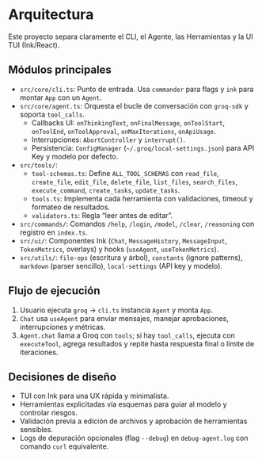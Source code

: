 # Arquitectura

Este proyecto separa claramente el CLI, el Agente, las Herramientas y la UI TUI (Ink/React).

## Módulos principales
- `src/core/cli.ts`: Punto de entrada. Usa `commander` para flags y `ink` para montar `App` con un `Agent`.
- `src/core/agent.ts`: Orquesta el bucle de conversación con `groq-sdk` y soporta `tool_calls`.
  - Callbacks UI: `onThinkingText`, `onFinalMessage`, `onToolStart`, `onToolEnd`, `onToolApproval`, `onMaxIterations`, `onApiUsage`.
  - Interrupciones: `AbortController` y `interrupt()`.
  - Persistencia: `ConfigManager` (`~/.groq/local-settings.json`) para API Key y modelo por defecto.
- `src/tools/`:
  - `tool-schemas.ts`: Define `ALL_TOOL_SCHEMAS` con `read_file`, `create_file`, `edit_file`, `delete_file`, `list_files`, `search_files`, `execute_command`, `create_tasks`, `update_tasks`.
  - `tools.ts`: Implementa cada herramienta con validaciones, timeout y formateo de resultados.
  - `validators.ts`: Regla “leer antes de editar”.
- `src/commands/`: Comandos `/help`, `/login`, `/model`, `/clear`, `/reasoning` con registro en `index.ts`.
- `src/ui/`: Componentes Ink (`Chat`, `MessageHistory`, `MessageInput`, `TokenMetrics`, overlays) y hooks (`useAgent`, `useTokenMetrics`).
- `src/utils/`: `file-ops` (escritura y árbol), `constants` (ignore patterns), `markdown` (parser sencillo), `local-settings` (API key y modelo).

## Flujo de ejecución
1. Usuario ejecuta `groq` → `cli.ts` instancia `Agent` y monta `App`.
2. `Chat` usa `useAgent` para enviar mensajes, manejar aprobaciones, interrupciones y métricas.
3. `Agent.chat` llama a Groq con `tools`; si hay `tool_calls`, ejecuta con `executeTool`, agrega resultados y repite hasta respuesta final o límite de iteraciones.

## Decisiones de diseño
- TUI con Ink para una UX rápida y minimalista.
- Herramientas explicitadas vía esquemas para guiar al modelo y controlar riesgos.
- Validación previa a edición de archivos y aprobación de herramientas sensibles.
- Logs de depuración opcionales (flag `--debug`) en `debug-agent.log` con comando `curl` equivalente.
